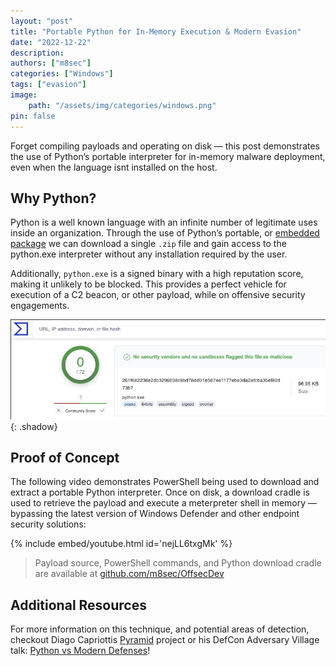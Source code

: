 ```yaml
---
layout: "post"
title: "Portable Python for In-Memory Execution & Modern Evasion"
date: "2022-12-22"
description: 
authors: ["m8sec"]
categories: ["Windows"]
tags: ["evasion"]
image: 
    path: "/assets/img/categories/windows.png"
pin: false
---
```


Forget compiling payloads and operating on disk — this post demonstrates the use of Python’s portable interpreter for in-memory malware deployment, even when the language isnt installed on the host.


## Why Python?
Python is a well known language with an infinite number of legitimate uses inside an organization. Through the use of Python’s portable, or [embedded package](https://www.python.org/downloads/windows/) we can download a single `.zip` file and gain access to the python.exe interpreter without any installation required by the user.

Additionally, `python.exe` is a signed binary with a high reputation score, making it unlikely to be blocked. This provides a perfect vehicle for execution of a C2 beacon, or other payload, while on offensive security engagements.

![](/assets/img/posts/portable-python/pm3_1.png){: .shadow}

## Proof of Concept
The following video demonstrates PowerShell being used to download and extract a portable Python interpreter. Once on disk, a download cradle is used to retrieve the payload and execute a meterpreter shell in memory — bypassing the latest version of Windows Defender and other endpoint security solutions:

{% include embed/youtube.html id='nejLL6txgMk' %}
> Payload source, PowerShell commands, and Python download cradle are available at [github.com/m8sec/OffsecDev](https://github.com/m8sec/OffsecDev)

## Additional Resources
For more information on this technique, and potential areas of detection, checkout Diago Capriottis [Pyramid](https://github.com/naksyn/Pyramid) project or his DefCon Adversary Village talk: [Python vs Modern Defenses](https://github.com/naksyn/talks/blob/main/DEFCON30/Diego%20Capriotti%20-%20DEFCON30%20Adversary%20Village%20-%20%20Python%20vs%20Modern%20Defenses.pdf)!

